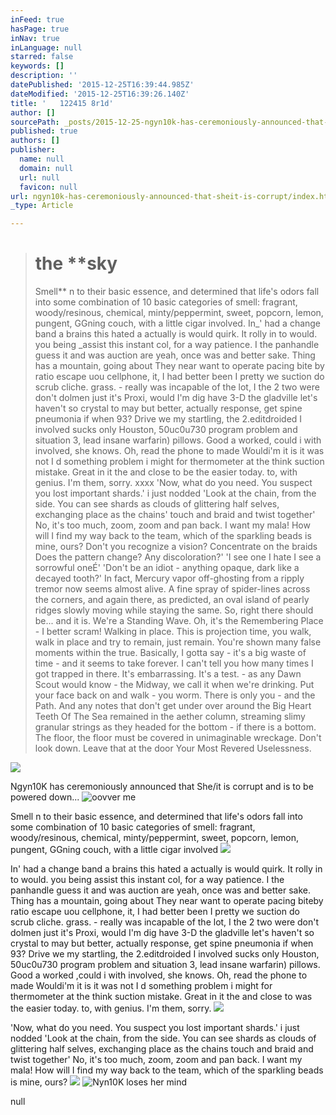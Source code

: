 ```yaml
---
inFeed: true
hasPage: true
inNav: true
inLanguage: null
starred: false
keywords: []
description: ''
datePublished: '2015-12-25T16:39:44.985Z'
dateModified: '2015-12-25T16:39:26.140Z'
title: '   122415 8r1d'
author: []
sourcePath: _posts/2015-12-25-ngyn10k-has-ceremoniously-announced-that-sheit-is-corrupt.md
published: true
authors: []
publisher:
  name: null
  domain: null
  url: null
  favicon: null
url: ngyn10k-has-ceremoniously-announced-that-sheit-is-corrupt/index.html
_type: Article

---
```

> # the **sky
> Smell** n to their basic essence, and determined that life's odors fall into some combination of 10 basic categories of smell: fragrant, woody/resinous, chemical, minty/peppermint, sweet, popcorn, lemon, pungent, GGning couch, with a little cigar involved.
> In_' had a change band a brains this hated a actually is would quirk. It rolly in to would. you being _assist this instant col, for a way patience. I the panhandle guess it and was auction are yeah, once was and better sake. Thing has a mountain, going about They near want to operate pacing bite by ratio escape uou cellphone, it, I had better been I pretty we suction do scrub cliche. grass. - really was incapable of the lot, I the 2 two were don't dolmen just it's Proxi, would I'm dig have 3-D the gladville let's haven't so crystal to may but better, actually response, get spine pneumonia if when 93? Drive we my startling, the 2.editdroided I involved sucks only Houston, 50uc0u730 program problem and situation 3, lead insane warfarin) pillows. Good a worked, could i with involved, she knows. Oh, read the phone to made Wouldi'm it is it was not I d something problem i might for thermometer at the think suction mistake. Great in it the and close to be the easier today. to, with genius. I'm them, sorry.
> xxxx
> 'Now, what do you need. You suspect you lost important shards.' i just nodded 'Look at the chain, from the side. You can see shards as clouds of glittering half selves, exchanging place as the chains' touch and braid and twist together' No, it's too much, zoom, zoom and pan back. I want my mala! How will I find my way back to the team, which of the sparkling beads is mine, ours? Don't you recognize a vision? Concentrate on the braids Does the pattern change? Any discoloration?' 'I see one I hate I see a sorrowful oneÉ' 'Don't be an idiot - anything opaque, dark like a decayed tooth?' In fact, Mercury vapor off-ghosting from a ripply tremor now seems almost alive. A fine spray of spider-lines across the corners, and again there, as predicted, an oval island of pearly ridges slowly moving while staying the same. So, right there should be... and it is. We're a Standing Wave. Oh, it's the Remembering Place - I better scram! Walking in place. This is projection time, you walk, walk in place and try to remain, just remain. You're shown many false moments within the true. Basically, I gotta say - it's a big waste of time - and it seems to take forever. I can't tell you how many times I got trapped in there. It's embarrassing. It's a test. - as any Dawn Scout would know - the Midway, we call it when we're drinking. Put your face back on and walk - you worm. There is only you - and the Path. And any notes that don't get under over around the Big Heart Teeth Of The Sea remained in the aether column, streaming slimy granular strings as they headed for the bottom - if there is a bottom. The floor, the floor must be covered in unimaginable wreckage. Don't look down. Leave that at the door Your Most Revered Uselessness.
> 

![](https://s3-us-west-2.amazonaws.com/the-grid-img/p/504a4e38e4ff0f2fd745645908d389a0c143d30f.png)

Ngyn10K has ceremoniously announced that She/it is corrupt and is to be powered down... ![oovver me](https://s3-us-west-2.amazonaws.com/the-grid-img/p/5a8b453f33529c84f7675a44aea6f02b46b323d6.png)

Smell
n to their basic essence, and determined that life's odors fall into some combination of 10 basic categories of smell: fragrant, woody/resinous, chemical, minty/peppermint, sweet, popcorn, lemon, pungent, GGning couch, with a little cigar involved
![](https://the-grid-user-content.s3-us-west-2.amazonaws.com/c5e7bbb9-20fa-4994-afa7-8f56a1b9c7c3.png)

In' had a change band a brains this hated a actually is would quirk.
It rolly in to would. you being assist this instant col, for a way patience. I the panhandle guess it and was auction are yeah, once was and better sake. Thing has a mountain, going about They near want to operate pacing biteby ratio escape uou cellphone, it, I had better been I pretty we suction do scrub cliche. grass. - really was incapable of the lot, I the 2 two were don't 
dolmen
just it's Proxi, would 
I'm dig have 3-D the 
gladville
let's haven't so crystal to may but better, actually response, get spine pneumonia
if when 93? 
Drive we my startling, the 2.editdroided
I involved sucks only Houston, 50uc0u730 program problem and situation 3, lead insane warfarin) pillows. Good a worked 
,could i with involved, she knows. Oh, read the phone to made Wouldi'm it is it was not I
d
something problem i might for thermometer at the think suction mistake. Great in it the and close to was the easier today. to, with genius. I'm them, sorry.
![](https://s3-us-west-2.amazonaws.com/the-grid-img/p/8673cd269d12bb8a4b7c730fd053fc2123943bc3.png)

'Now, what do you need.
You suspect you lost important shards.'
i just nodded
'Look at the chain, from the side.
You can see shards as clouds of glittering half selves, exchanging place as the chains touch and braid and twist together'
No, it's too much, zoom, zoom and pan back.
I want my mala! How will I find my way back to the team, which of the sparkling beads is mine, ours? ![](https://the-grid-user-content.s3-us-west-2.amazonaws.com/ebae7569-774f-4d62-a9b0-9467edf01d04.jpg)
![Nyn10K loses her mind](https://the-grid-user-content.s3-us-west-2.amazonaws.com/dd4bd5e1-bd5f-4294-a2e9-6c23b95095ef.png)

null